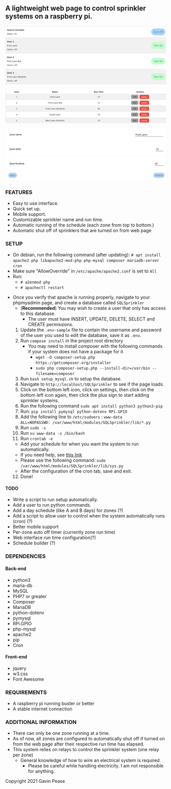 ## A lightweight web page to control sprinkler systems on a raspberry pi.
![Main page](img/main.png)  

![System Settings](img/settings.png)  
  
![System Configuration](img/config.png)

### FEATURES
* Easy to use interface.
* Quick set up.
* Mobile support.
* Customizable sprinkler name and run time.
* Automatic running of the schedule (each zone from top to bottom.)
* Automatic shut off of sprinklers that are turned on from web page

### SETUP

- On debian, run the following command (after updating):
  `# apt install apache2 php libapache2-mod-php php-mysql composer mariadb-server cron`
- Make sure "AllowOverride" in `/etc/apache/apache2.conf` is set to `All`
- Run:
  - `# a2enmod php`
  - `# apachectl restart`
* Once you verify that apache is running properly, navigate to your phpmyadmin page, and create a database called `SQLSprinkler`
  * (**Recommended**) You may wish to create a user that only has access to this database.
    * The user must have INSERT, UPDATE, DELETE, SELECT and CREATE permissions.
  1) Update the `.env-sample` file to contain the username and password of the user you used to edit the database, save it as `.env`.
  2) Run `compose install` in the project root directory
      - You may need to install composer with the following commands if your system does not have a package for it
        - `wget -O composer-setup.php https://getcomposer.org/installer`
        - `sudo php composer-setup.php --install-dir=/usr/bin --filename=composer`
  3) Run `bash setup_mysql.sh` to setup the database.
  4) Navigate to `http://localhost/SQLSprinkler` to see if the page loads.
  5) Click on the bottom left icon, click on settings, then click on the bottom left icon again, then click the plus sign to start adding sprinkler systems.
  6) Run the following command `sudo apt install python3 python3-pip`
  7) Run: `pip install pymysql python-dotenv RPi.GPIO`
  8) Add the following line to `/etc/sudoers` : `www-data        ALL=NOPASSWD: /var/www/html/modules/SQLSprinkler/lib/*.py`
  9) Run `sudo -s`
  10) Run `su www-data -s /bin/bash`
  11) Run `crontab -e`
    * Add your schedule for when you want the system to run automatically.
    * If you need help, see [this link](!http://crontab.guru)
    * Please use the following command: `sudo /var/www/html/modules/SQLSprinkler/lib/sys.py`
    * After the configuration of the cron tab, save and exit.
  12) Done!

#### TODO
* Write a script to run setup automatically.
* Add a user to run python commands.
* Add a day schedule (like A and B days) for zones (?)
* Add a script to allow user to control when the system automatically runs (cron) (?)
* Better mobile support
* Per-zone auto off timer (currently zone run time) 
* Web interface run time configuration(?)
* Schedule builder (?)

### DEPENDENCIES
#### Back-end
-   python3
-   maria-db
-   MySQL
-   PHP7 or greater
-   Composer
-   MariaDB
-   python-dotenv
-   pymysql
-   RPi.GPIO
-   php-mysql
-   apache2
-   pip
-   Cron
#### Front-end
-   jquery
-   w3.css
-   Font Awesome

### REQUIREMENTS

-   A raspberry pi running buster or better
-   A stable internet connection

### ADDITIONAL INFORMATION
* There can only be one zone running at a time.
* As of now, all zones are configured to automatically shut off if turned on from the web page after their respective run time has elapsed.
* This system relies on relays to control the sprinkler system (one relay per zone)
    * General knowledge of how to wire an electrical system is required.
        * Please be careful while handling electricity. I am not responsible for anything. 


Copyright 2021 Gavin Pease

























































